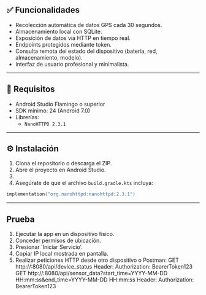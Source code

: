 
## ✅ Funcionalidades

- Recolección automática de datos GPS cada 30 segundos.
- Almacenamiento local con SQLite.
- Exposición de datos vía HTTP en tiempo real.
- Endpoints protegidos mediante token.
- Consulta remota del estado del dispositivo (batería, red, almacenamiento, modelo).
- Interfaz de usuario profesional y minimalista.

---

## 🧱 Requisitos

- Android Studio Flamingo o superior
- SDK mínimo: 24 (Android 7.0)
- Librerías:
  - `NanoHTTPD 2.3.1`
---

## ⚙️ Instalación

1. Clona el repositorio o descarga el ZIP.
2. Abre el proyecto en Android Studio.
3. 
4. Asegúrate de que el archivo `build.gradle.kts` incluya:

```kotlin
implementation("org.nanohttpd:nanohttpd:2.3.1")
````

---
## Prueba
1. Ejecutar la app en un dispositivo físico.
2. Conceder permisos de ubicación.
3. Presionar 'Iniciar Servicio'.
4. Copiar IP local mostrada en pantalla.
5. Realizar peticiones HTTP desde otro dispositivo o Postman:
GET http://<ip>:8080/api/device_status
Header: Authorization: BearerToken123
GET http://<ip>:8080/api/sensor_data?start_time=YYYY-MM-DD HH:mm:ss&end_time=YYYY-MM-DD HH:mm:ss
Header: Authorization: BearerToken123

